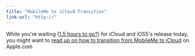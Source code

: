 ```yaml
---
title: "MobileMe to iCloud Transition"
link-url: "http://"
---
```

<p>While you're waiting (<a href="https://twitter.com/ichris/status/124133984958554113">1.5 hours to go?</a>) for iCloud and iOS5's release today, you might want to <a href="http://www.apple.com/mobileme/transition.html">read up on how to transition from MobileMe to iCloud</a> on Apple.com</p>
